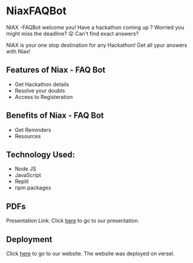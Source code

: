 # NiaxFAQBot

NIAX -FAQBot welcome you!
Have a hackathon coming up ? 
Worried you might miss the deadline? :astonished: 
Can't find exact answers?

NIAX is your one stop destination for any Hackathon! Get all ypur answers with Niax!



## Features of Niax - FAQ Bot
- Get Hackathon details
- Resolve your doubts
- Access to Registeration 

## Benefits of Niax - FAQ Bot

 * Get Reminders
 * Resources

## Technology Used:
- Node JS 
- JavaScript 
- Replit 
- npm packages


## PDFs
Presentation Link: Click [here](link) to go to our presentation.


## Deployment
Click [here](link) to go to our website.
The website was deployed on versel.
